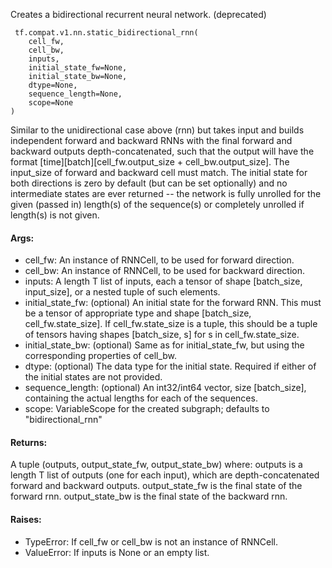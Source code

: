 Creates a bidirectional recurrent neural network. (deprecated)

```
 tf.compat.v1.nn.static_bidirectional_rnn(
    cell_fw,
    cell_bw,
    inputs,
    initial_state_fw=None,
    initial_state_bw=None,
    dtype=None,
    sequence_length=None,
    scope=None
)
```
Similar to the unidirectional case above (rnn) but takes input and builds independent forward and backward RNNs with the final forward and backward outputs depth-concatenated, such that the output will have the format [time][batch][cell_fw.output_size + cell_bw.output_size]. The input_size of forward and backward cell must match. The initial state for both directions is zero by default (but can be set optionally) and no intermediate states are ever returned -- the network is fully unrolled for the given (passed in) length(s) of the sequence(s) or completely unrolled if length(s) is not given.
#### Args:
- cell_fw: An instance of RNNCell, to be used for forward direction.
- cell_bw: An instance of RNNCell, to be used for backward direction.
- inputs: A length T list of inputs, each a tensor of shape [batch_size, input_size], or a nested tuple of such elements.
- initial_state_fw: (optional) An initial state for the forward RNN. This must be a tensor of appropriate type and shape [batch_size, cell_fw.state_size]. If cell_fw.state_size is a tuple, this should be a tuple of tensors having shapes [batch_size, s] for s in cell_fw.state_size.
- initial_state_bw: (optional) Same as for initial_state_fw, but using the corresponding properties of cell_bw.
- dtype: (optional) The data type for the initial state. Required if either of the initial states are not provided.
- sequence_length: (optional) An int32/int64 vector, size [batch_size], containing the actual lengths for each of the sequences.
- scope: VariableScope for the created subgraph; defaults to "bidirectional_rnn"
#### Returns:
A tuple (outputs, output_state_fw, output_state_bw) where: outputs is a length T list of outputs (one for each input), which are depth-concatenated forward and backward outputs. output_state_fw is the final state of the forward rnn. output_state_bw is the final state of the backward rnn.
#### Raises:
- TypeError: If cell_fw or cell_bw is not an instance of RNNCell.
- ValueError: If inputs is None or an empty list.

